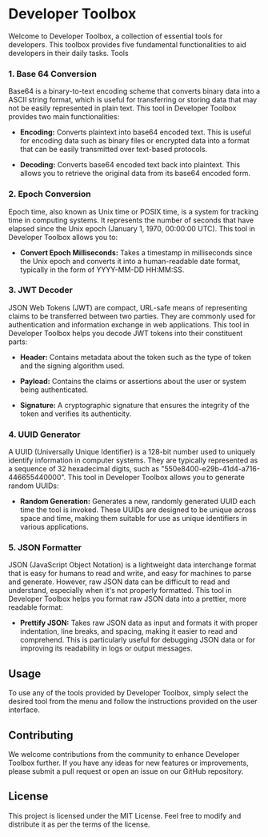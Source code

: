 # Developer Toolbox

Welcome to Developer Toolbox, a collection of essential tools for developers. This toolbox provides five fundamental functionalities to aid developers in their daily tasks.
Tools

### 1. Base 64 Conversion

Base64 is a binary-to-text encoding scheme that converts binary data into a ASCII string format, which is useful for transferring or storing data that may not be easily represented in plain text. This tool in Developer Toolbox provides two main functionalities:

* **Encoding:** Converts plaintext into base64 encoded text. This is useful for encoding data such as binary files or encrypted data into a format that can be easily transmitted over text-based protocols.

* **Decoding:** Converts base64 encoded text back into plaintext. This allows you to retrieve the original data from its base64 encoded form.

### 2. Epoch Conversion

Epoch time, also known as Unix time or POSIX time, is a system for tracking time in computing systems. It represents the number of seconds that have elapsed since the Unix epoch (January 1, 1970, 00:00:00 UTC). This tool in Developer Toolbox allows you to:

* **Convert Epoch Milliseconds:** Takes a timestamp in milliseconds since the Unix epoch and converts it into a human-readable date format, typically in the form of YYYY-MM-DD HH:MM:SS.

### 3. JWT Decoder

JSON Web Tokens (JWT) are compact, URL-safe means of representing claims to be transferred between two parties. They are commonly used for authentication and information exchange in web applications. This tool in Developer Toolbox helps you decode JWT tokens into their constituent parts:

* **Header:** Contains metadata about the token such as the type of token and the signing algorithm used.

* **Payload:** Contains the claims or assertions about the user or system being authenticated.

* **Signature:** A cryptographic signature that ensures the integrity of the token and verifies its authenticity.

### 4. UUID Generator

A UUID (Universally Unique Identifier) is a 128-bit number used to uniquely identify information in computer systems. They are typically represented as a sequence of 32 hexadecimal digits, such as "550e8400-e29b-41d4-a716-446655440000". This tool in Developer Toolbox allows you to generate random UUIDs:

* **Random Generation:** Generates a new, randomly generated UUID each time the tool is invoked. These UUIDs are designed to be unique across space and time, making them suitable for use as unique identifiers in various applications.

### 5. JSON Formatter

JSON (JavaScript Object Notation) is a lightweight data interchange format that is easy for humans to read and write, and easy for machines to parse and generate. However, raw JSON data can be difficult to read and understand, especially when it's not properly formatted. This tool in Developer Toolbox helps you format raw JSON data into a prettier, more readable format:

* **Prettify JSON:** Takes raw JSON data as input and formats it with proper indentation, line breaks, and spacing, making it easier to read and comprehend. This is particularly useful for debugging JSON data or for improving its readability in logs or output messages.

## Usage

To use any of the tools provided by Developer Toolbox, simply select the desired tool from the menu and follow the instructions provided on the user interface.


## Contributing

We welcome contributions from the community to enhance Developer Toolbox further. If you have any ideas for new features or improvements, please submit a pull request or open an issue on our GitHub repository.


## License

This project is licensed under the MIT License. Feel free to modify and distribute it as per the terms of the license.